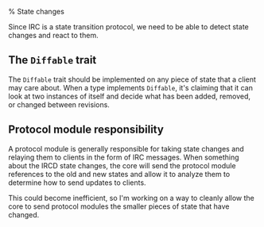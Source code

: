 % State changes

Since IRC is a state transition protocol, we need to be able to detect state
changes and react to them.

## The `Diffable` trait

The `Diffable` trait should be implemented on any piece of state that a client
may care about. When a type implements `Diffable`, it's claiming that it can
look at two instances of itself and decide what has been added, removed, or
changed between revisions.

## Protocol module responsibility

A protocol module is generally responsible for taking state changes and
relaying them to clients in the form of IRC messages. When something about the
IRCD state changes, the core will send the protocol module references to the
old and new states and allow it to analyze them to determine how to send
updates to clients.

This could become inefficient, so I'm working on a way to cleanly allow the
core to send protocol modules the smaller pieces of state that have changed.
